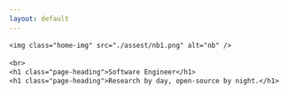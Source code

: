 ```yaml
---
layout: default
---
```


<div class="home">

    <img class="home-img" src="./assest/nb1.png" alt="nb" />

    <br>
    <h1 class="page-heading">Software Engineer</h1>
    <h1 class="page-heading">Research by day, open-source by night.</h1>

</div>
